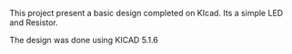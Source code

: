  This project present a basic design completed on KIcad. Its a simple LED and Resistor.

 The design was done using KICAD 5.1.6
 
 
 

 
